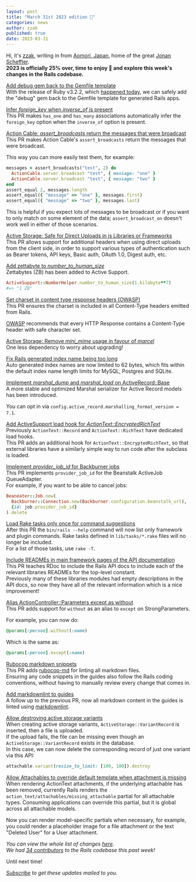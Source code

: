 ```yaml
---
layout: post
title: "March 31st 2023 edition 🌸"
categories: news
author: zzak
published: true
date: 2023-03-31
---
```



Hi, it's [zzak](https://github.com/zzak), writing in from [Aomori, Japan](https://aomori-tourism.com/en/spot/detail_101.html), home of the great [Jonan Scheffler](https://twitter.com/thejonanshow).  
**2023 is officially 25% over, time to enjoy 🌸 and explore this week's changes in the Rails codebase.**

[Add debug gem back to the Gemfile template](https://github.com/rails/rails/pull/47823)  
With the release of Ruby v3.2.2, which [happened today](https://www.ruby-lang.org/en/news/2023/03/30/ruby-3-2-2-released/), we can safely add the "debug" gem back to the Gemfile template for generated Rails apps.

[Infer _foreign_key_ when _inverse_of_ is present](https://github.com/rails/rails/pull/47797)  
This PR makes `has_one` and `has_many` associations automatically infer the `foreign_key` option when the `inverse_of` option is present.
  

[Action Cable: _assert_broadcasts_ return the messages that were broadcast](https://github.com/rails/rails/pull/47793)  
This PR makes Action Cable's `assert_broadcasts` return the messages that were broadcast.

This way you can more easily test them, for example:
  
```ruby
messages = assert_broadcasts("test", 2) do
  ActionCable.server.broadcast "test", { message: "one" }
  ActionCable.server.broadcast "test", { message: "two" }
end
assert_equal 2, messages.length
assert_equal({ "message" => "one" }, messages.first)
assert_equal({ "message" => "two" }, messages.last)
```
  
This is helpful if you expect lots of messages to be broadcast or if you want to only match on some element of the data; `assert_broadcast_on` doesn't work well in either of those scenarios.


[Active Storage: Safe for Direct Uploads in js Libraries or Frameworks](https://github.com/rails/rails/pull/47773)  
This PR allows support for additional headers when using direct uploads from the client side, in order to support various types of authentication such as Bearer tokens, API keys, Basic auth, OAuth 1.0, Digest auth, etc.
  

[Add zettabyte to _number_to_human_size_](https://github.com/rails/rails/pull/47771)  
Zettabytes (ZB) has been added to Active Support.  

```ruby
ActiveSupport::NumberHelper.number_to_human_size(1.kilobyte**7)
#=> "1 ZB"
```

[Set charset in content type response headers (OWASP)](https://github.com/rails/rails/pull/47758)  
This PR ensures the charset is included in all Content-Type headers emitted from Rails.  

[OWASP](https://github.com/OWASP/ASVS/blob/v4.0.3/4.0/en/0x22-V14-Config.md#v144-http-security-headers) recommends that every HTTP Response contains a Content-Type header with safe character set.  
  

[Active Storage: Remove _mini_mime_ usage in favour of _marcel_](https://github.com/rails/rails/pull/47754)  
One less dependency to worry about upgrading!  
  

[Fix Rails generated index name being too long](https://github.com/rails/rails/pull/47753)  
Auto generated index names are now limited to 62 bytes, which fits within the default index name length limits for MySQL, Postgres and SQLite.  
  

[Implement _marshal_dump_ and _marshal_load_ on ActiveRecord::Base](https://github.com/rails/rails/pull/47747)  
A more stable and optimized Marshal serializer for Active Record models has been introduced.  

You can opt in via `config.active_record.marshalling_format_version = 7.1`.  
  

[Add ActiveSupport load hook for _ActionText::EncryptedRichText_](https://github.com/rails/rails/pull/47737)  
Previously `ActionText::Record` and `ActionText::RichText` have dedicated load hooks.  
This PR adds an additional hook for `ActionText::EncryptedRichText`, so that external libraries have a similarly simple way to run code after the subclass is loaded.  
  

[Implement _provider_job_id_ for Backburner jobs](https://github.com/rails/rails/pull/47732)  
This PR implements `provider_job_id` for the Beanstalk ActiveJob QueueAdapter.  
For example, if you want to be able to cancel jobs:  

```ruby
Beaneater::Job.new(
  Backburner::Connection.new(Backburner.configuration.beanstalk_url),
  {id: job.provider_job_id}
).delete
```
  

[Load Rake tasks only once for command suggestions](https://github.com/rails/rails/pull/47718)  
After this PR the `bin/rails --help` command will now list only framework and plugin commands. Rake tasks defined in `lib/tasks/*.rake` files will no longer be included.  
For a list of those tasks, use `rake -T`.  
  

[Include READMEs in main framework pages of the API documentation](https://github.com/rails/rails/pull/47717)  
This PR teaches RDoc to include the Rails API docs to include each of the relevant libraries READMEs for the top-level constant.  
Previously many of these libraries modules had empty descriptions in the API docs, so now they have all of the relevant information which is a nice improvement!  
  

[Alias ActionController::Parameters except as without](https://github.com/rails/rails/pull/47687)  
This PR adds support for `without` as an alias to `except` on StrongParameters.  

For example, you can now do:  

```ruby
@params[:person].without(:name)
```

Which is the same as:

```ruby
@params[:person].except(:name)
```
  

[Rubocop markdown snippets](https://github.com/rails/rails/pull/47186)  
This PR adds [rubocop-md](https://github.com/rubocop/rubocop-md) for linting all markdown files.  
Ensuring any code snippets in the guides also follow the Rails coding conventions, without having to manually review every change that comes in.  
  

[Add markdownlint to guides](https://github.com/rails/rails/pull/47779)  
A follow up to the previous PR, now all markdown content in the guides is linted using [markdownlint](https://github.com/markdownlint/markdownlint).  
  

[Allow destroying active storage variants](https://github.com/rails/rails/pull/47150)  
When creating active storage variants, `ActiveStorage::VariantRecord` is inserted, then a file is uploaded.  
If the upload fails, the file can be missing even though an `ActiveStorage::VariantRecord` exists in the database.  
In this case, we can now delete the corresponding record of just one variant via this API:  

```ruby
attachable.variant(resize_to_limit: [100, 100]).destroy
```
  

[Allow Attachables to override default template when attachment is missing](https://github.com/rails/rails/pull/46101)  
When rendering ActionText attachments, if the underlying attachable has been removed, currently Rails renders the `action_text/attachables/missing_attachable` partial for all attachable types. Consuming applications can override this partial, but it is global across all attachable models.  

Now you can render model-specific partials when necessary, for example, you could render a placeholder image for a file attachment or the text "Deleted User" for a User attachment.  
  


_You can view the whole list of changes [here](https://github.com/rails/rails/compare/@%7B2023-03-24%7D...main@%7B2023-03-31%7D)._  
_We had [34 contributors](https://contributors.rubyonrails.org/contributors/in-time-window/20230324-20230331) to the Rails codebase this past week!_

Until next time!  

_[Subscribe](https://world.hey.com/this.week.in.rails) to get these updates mailed to you._
